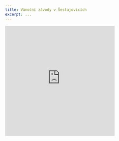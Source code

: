 ```yaml
---
title: Vánoční závody v Šestajovicích
excerpt: ...
---
```


<iframe src="http://www.rajce.net/a12276248/mini?bgcolor=&photoNameVisible=0" name="rajce-net" width="356" height="356" frameborder="0" scrolling="no" allowtransparency="true"></iframe>


